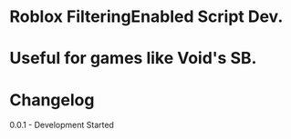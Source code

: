 # Roblox FilteringEnabled Script Dev.
# Useful for games like Void's SB.

# Changelog

0.0.1 - Development Started


